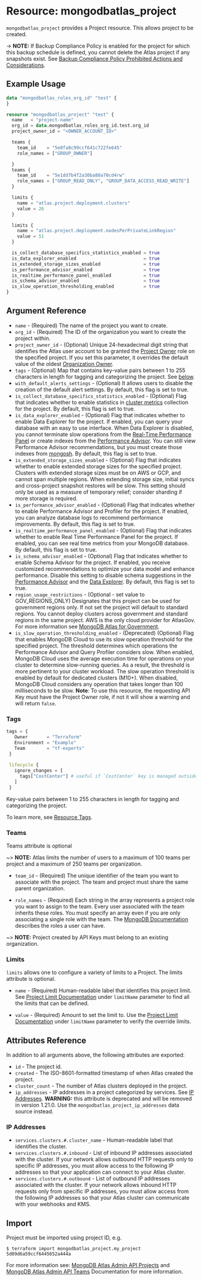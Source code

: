 # Resource: mongodbatlas_project

`mongodbatlas_project` provides a Project resource. This allows project to be created.

-> **NOTE:** If Backup Compliance Policy is enabled for the project for which this backup schedule is defined, you cannot delete the Atlas project if any snapshots exist.  See [Backup Compliance Policy Prohibited Actions and Considerations](https://www.mongodb.com/docs/atlas/backup/cloud-backup/backup-compliance-policy/#configure-a-backup-compliance-policy).

## Example Usage

```terraform
data "mongodbatlas_roles_org_id" "test" {
}

resource "mongodbatlas_project" "test" {
  name   = "project-name"
  org_id = data.mongodbatlas_roles_org_id.test.org_id
  project_owner_id = "<OWNER_ACCOUNT_ID>"

  teams {
    team_id    = "5e0fa8c99ccf641c722fe645"
    role_names = ["GROUP_OWNER"]

  }
  teams {
    team_id    = "5e1dd7b4f2a30ba80a70cd4rw"
    role_names = ["GROUP_READ_ONLY", "GROUP_DATA_ACCESS_READ_WRITE"]
  }

  limits {
    name = "atlas.project.deployment.clusters"
    value = 26
  }

  limits {
    name = "atlas.project.deployment.nodesPerPrivateLinkRegion"
    value = 51
  }

  is_collect_database_specifics_statistics_enabled = true
  is_data_explorer_enabled                         = true
  is_extended_storage_sizes_enabled                = true
  is_performance_advisor_enabled                   = true
  is_realtime_performance_panel_enabled            = true
  is_schema_advisor_enabled                        = true
  is_slow_operation_thresholding_enabled           = true
}
```

## Argument Reference

* `name` - (Required) The name of the project you want to create.
* `org_id` - (Required) The ID of the organization you want to create the project within.
* `project_owner_id` - (Optional) Unique 24-hexadecimal digit string that identifies the Atlas user account to be granted the [Project Owner](https://docs.atlas.mongodb.com/reference/user-roles/#mongodb-authrole-Project-Owner) role on the specified project. If you set this parameter, it overrides the default value of the oldest [Organization Owner](https://docs.atlas.mongodb.com/reference/user-roles/#mongodb-authrole-Organization-Owner).
* `tags` - (Optional) Map that contains key-value pairs between 1 to 255 characters in length for tagging and categorizing the project. See [below](#tags).
* `with_default_alerts_settings` - (Optional) It allows users to disable the creation of the default alert settings. By default, this flag is set to true.
* `is_collect_database_specifics_statistics_enabled` - (Optional) Flag that indicates whether to enable statistics in [cluster metrics](https://www.mongodb.com/docs/atlas/monitor-cluster-metrics/) collection for the project. By default, this flag is set to true.
* `is_data_explorer_enabled` - (Optional) Flag that indicates whether to enable Data Explorer for the project. If enabled, you can query your database with an easy to use interface.  When Data Explorer is disabled, you cannot terminate slow operations from the [Real-Time Performance Panel](https://www.mongodb.com/docs/atlas/real-time-performance-panel/#std-label-real-time-metrics-status-tab) or create indexes from the [Performance Advisor](https://www.mongodb.com/docs/atlas/performance-advisor/#std-label-performance-advisor). You can still view Performance Advisor recommendations, but you must create those indexes from [mongosh](https://www.mongodb.com/docs/mongodb-shell/#mongodb-binary-bin.mongosh). By default, this flag is set to true.
* `is_extended_storage_sizes_enabled` - (Optional) Flag that indicates whether to enable extended storage sizes for the specified project. Clusters with extended storage sizes must be on AWS or GCP, and cannot span multiple regions. When extending storage size, initial syncs and cross-project snapshot restores will be slow. This setting should only be used as a measure of temporary relief; consider sharding if more storage is required.
* `is_performance_advisor_enabled` - (Optional) Flag that indicates whether to enable Performance Advisor and Profiler for the project. If enabled, you can analyze database logs to recommend performance improvements. By default, this flag is set to true.
* `is_realtime_performance_panel_enabled` - (Optional) Flag that indicates whether to enable Real Time Performance Panel for the project. If enabled, you can see real time metrics from your MongoDB database. By default, this flag is set to true.
* `is_schema_advisor_enabled` - (Optional) Flag that indicates whether to enable Schema Advisor for the project. If enabled, you receive customized recommendations to optimize your data model and enhance performance. Disable this setting to disable schema suggestions in the [Performance Advisor](https://www.mongodb.com/docs/atlas/performance-advisor/#std-label-performance-advisor) and the [Data Explorer](https://www.mongodb.com/docs/atlas/atlas-ui/#std-label-atlas-ui). By default, this flag is set to true.
* `region_usage_restrictions` - (Optional - set value to GOV_REGIONS_ONLY) Designates that this project can be used for government regions only.  If not set the project will default to standard regions.   You cannot deploy clusters across government and standard regions in the same project. AWS is the only cloud provider for AtlasGov.  For more information see [MongoDB Atlas for Government](https://www.mongodb.com/docs/atlas/government/api/#creating-a-project).
* `is_slow_operation_thresholding_enabled` - (Deprecated) (Optional) Flag that enables MongoDB Cloud to use its slow operation threshold for the specified project. The threshold determines which operations the Performance Advisor and Query Profiler considers slow. When enabled, MongoDB Cloud uses the average execution time for operations on your cluster to determine slow-running queries. As a result, the threshold is more pertinent to your cluster workload. The slow operation threshold is enabled by default for dedicated clusters (M10+). When disabled, MongoDB Cloud considers any operation that takes longer than 100 milliseconds to be slow. **Note**: To use this resource, the requesting API Key must have the Project Owner role, if not it will show a warning and will return `false`.

### Tags

 ```terraform
 tags = {
    Owner       = "Terraform"
    Environment = "Example"
    Team        = "tf-experts"
  }
  
  lifecycle {
    ignore_changes = [
      tags["CostCenter"] # useful if `CostCenter` key is managed outside terraform
    ]
  }
```

Key-value pairs between 1 to 255 characters in length for tagging and categorizing the project.

To learn more, see [Resource Tags](https://www.mongodb.com/docs/atlas/tags/).

### Teams
Teams attribute is optional

~> **NOTE:** Atlas limits the number of users to a maximum of 100 teams per project and a maximum of 250 teams per organization.

* `team_id` - (Required) The unique identifier of the team you want to associate with the project. The team and project must share the same parent organization.

* `role_names` - (Required) Each string in the array represents a project role you want to assign to the team. Every user associated with the team inherits these roles. You must specify an array even if you are only associating a single role with the team. The [MongoDB Documentation](https://www.mongodb.com/docs/atlas/reference/user-roles/#organization-roles) describes the roles a user can have.

~> **NOTE:** Project created by API Keys must belong to an existing organization.

### Limits
`limits` allows one to configure a variety of limits to a Project. The limits attribute is optional.

* `name` - (Required) Human-readable label that identifies this project limit. See [Project Limit Documentation](https://www.mongodb.com/docs/atlas/reference/api-resources-spec/#tag/Projects/operation/setProjectLimit) under `limitName` parameter to find all the limits that can be defined.

* `value` - (Required) Amount to set the limit to. Use the [Project Limit Documentation](https://www.mongodb.com/docs/atlas/reference/api-resources-spec/#tag/Projects/operation/setProjectLimit) under `limitName` parameter to verify the override limits. 


## Attributes Reference

In addition to all arguments above, the following attributes are exported:

* `id` - The project id.
* `created` - The ISO-8601-formatted timestamp of when Atlas created the project.
* `cluster_count` - The number of Atlas clusters deployed in the project.
* `ip_addresses` - IP addresses in a project categorized by services. See [IP Addresses](#ip-addresses). **WARNING:** this attribute is deprecated and will be removed in version 1.21.0. Use the `mongodbatlas_project_ip_addresses` data source instead.


### IP Addresses

* `services.clusters.#.cluster_name` - Human-readable label that identifies the cluster.
* `services.clusters.#.inbound` - List of inbound IP addresses associated with the cluster. If your network allows outbound HTTP requests only to specific IP addresses, you must allow access to the following IP addresses so that your application can connect to your Atlas cluster.
* `services.clusters.#.outbound` - List of outbound IP addresses associated with the cluster. If your network allows inbound HTTP requests only from specific IP addresses, you must allow access from the following IP addresses so that your Atlas cluster can communicate with your webhooks and KMS.

## Import

Project must be imported using project ID, e.g.

```
$ terraform import mongodbatlas_project.my_project 5d09d6a59ccf6445652a444a
```
For more information see: [MongoDB Atlas Admin API Projects](https://www.mongodb.com/docs/atlas/reference/api-resources-spec/#tag/Projects) and [MongoDB Atlas Admin API Teams](https://docs.atlas.mongodb.com/reference/api/teams/) Documentation for more information.
